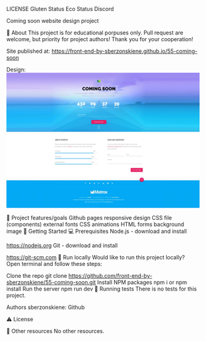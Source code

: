 LICENSE Gluten Status Eco Status Discord

Coming soon
website design project


🌟 About
This project is for educational porpuses only. Pull request are welcome, but priority for project authors! Thank you for your cooperation!

Site published at: https://front-end-by-sberzonskiene.github.io/55-coming-soon

Design: ![alt text](./img/image.png)

🎯 Project features/goals
Github pages
responsive design
CSS file (components)
external fonts
CSS animations
HTML forms
background image
🧰 Getting Started
💻 Prerequisites
Node.js - download and install

https://nodejs.org
Git - download and install

https://git-scm.com
🏃 Run locally
Would like to run this project locally? Open terminal and follow these steps:

Clone the repo
git clone https://github.com/front-end-by-sberzonskiene/55-coming-soon.git
Install NPM packages
npm i
or
npm install
Run the server
npm run dev
🧪 Running tests
There is no tests for this project.

Authors
sberzonskiene: Github

⚠️ License


🔗 Other resources
No other resources.